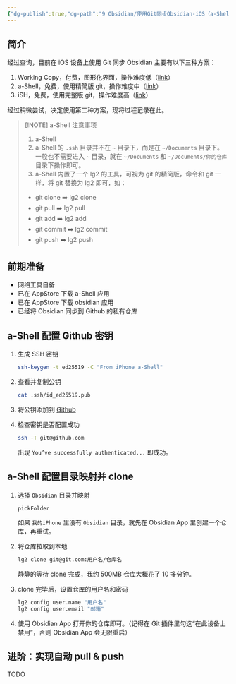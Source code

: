 ```yaml
---
{"dg-publish":true,"dg-path":"9 Obsidian/使用Git同步Obsidian-iOS（a-Shell方案）.md","permalink":"/9 Obsidian/使用Git同步Obsidian-iOS（a-Shell方案）/","created":"2025-08-31","updated":"2025-08-31"}
---
```



## 简介

经过查询，目前在 iOS 设备上使用 Git 同步 Obsidian 主要有以下三种方案：
1. Working Copy，付费，图形化界面，操作难度低（[link](https://utgd.net/article/20315)）
2. a-Shell，免费，使用精简版 git，操作难度中（[link](https://forum-zh.obsidian.md/t/topic/52630)）
3. iSH，免费，使用完整版 git，操作难度高（[link](https://cason.work/2023/04/20/obsidian-git-ios-%E5%A4%9A%E5%B9%B3%E5%8F%B0%E5%90%8C%E6%AD%A5/)）

经过稍微尝试，决定使用第二种方案，现将过程记录在此。

> [!NOTE] a-Shell 注意事项
> 1. a-Shell
> 2. a-Shell 的 `.ssh` 目录并不在 `~` 目录下，而是在 `~/Documents` 目录下。一般也不需要进入 `~` 目录，就在 `~/Documents` 和 `~/Documents/你的仓库` 目录下操作即可。
> 3. a-Shell 内置了一个 lg2 的工具，可视为 git 的精简版，命令和 git 一样，将 git 替换为 lg2 即可，如：
> 	- git clone ➡️ lg2 clone
> 	- git pull ➡️ lg2 pull
> 	- git add ➡️ lg2 add
> 	- git commit ➡️ lg2 commit
> 	- git push ➡️ lg2 push

## 前期准备

- 网络工具自备
- 已在 AppStore 下载 a-Shell 应用
- 已在 AppStore 下载 obsidian 应用
- 已经将 Obsidian 同步到 Github 的私有仓库

## a-Shell 配置 Github 密钥

1. 生成 SSH 密钥

	```bash
	ssh-keygen -t ed25519 -C "From iPhone a-Shell"
	```

2. 查看并复制公钥

	```bash
	cat .ssh/id_ed25519.pub
	```

3. 将公钥添加到 [Github](https://github.com/settings/keys)

4. 检查密钥是否配置成功

	```bash
	ssh -T git@github.com
	```

	出现 `You’ve successfully authenticated...` 即成功。

## a-Shell 配置目录映射并 clone

1. 选择 `Obsidian` 目录并映射

	```bash
	pickFolder
	```

	如果 `我的iPhone` 里没有 `Obsidian` 目录，就先在 Obsidian App 里创建一个仓库，再重试。

2. 将仓库拉取到本地

	```bash
	lg2 clone git@git.com:用户名/仓库名
	```

	静静的等待 clone 完成，我约 500MB 仓库大概花了 10 多分钟。

3. clone 完毕后，设置仓库的用户名和密码

	```bash
	lg2 config user.name "用户名"
	lg2 config user.email "邮箱"
	```

4. 使用 Obsidian App 打开你的仓库即可。（记得在 Git 插件里勾选“在此设备上禁用”，否则 Obsidian App 会无限重启）

## 进阶：实现自动 pull & push

TODO